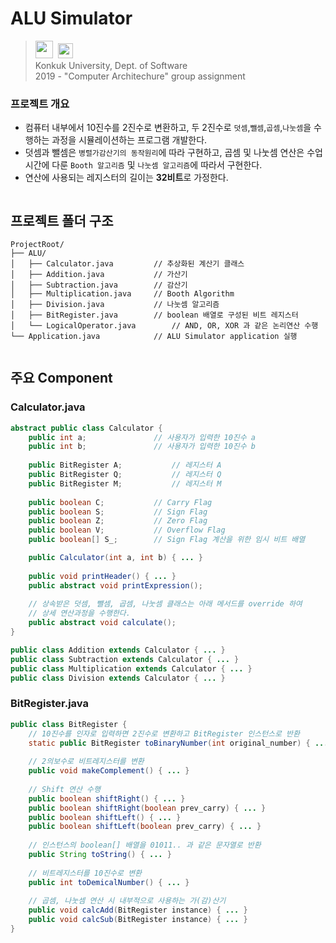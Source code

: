 # ALU Simulator
> <img src="http://home.konkuk.ac.kr/cms/Site/UserFiles/Image/internet/top_logo.gif" height="28px;" />&nbsp;&nbsp;<img src="http://home.konkuk.ac.kr/cms/Site/UserFiles/Image/internet/toptitle.gif" height="24px;" />  
> Konkuk University, Dept. of Software  
> 2019 - "Computer Architechure" group assignment

### 프로젝트 개요
- 컴퓨터 내부에서 10진수를 2진수로 변환하고, 두 2진수로 `덧셈`,`뺄셈`,`곱셈`,`나눗셈`을 수행하는 과정을 시뮬레이션하는 프로그램 개발한다.
- 덧셈과 뺄셈은 `병렬가감산기의 동작원리`에 따라 구현하고, 곱셈 및 나눗셈 연산은 수업 시간에 다룬`Booth 알고리즘` 및 `나눗셈 알고리즘`에 따라서 구현한다.
- 연산에 사용되는 레지스터의 길이는 **32비트**로 가정한다.

<img />

## 프로젝트 폴더 구조
```
ProjectRoot/
├── ALU/
│   ├── Calculator.java			// 추상화된 계산기 클래스
│   ├── Addition.java			// 가산기
│   ├── Subtraction.java		// 감산기
│   ├── Multiplication.java		// Booth Algorithm
│   ├── Division.java			// 나눗셈 알고리즘
│   ├── BitRegister.java		// boolean 배열로 구성된 비트 레지스터
│   └── LogicalOperator.java		// AND, OR, XOR 과 같은 논리연산 수행
└── Application.java			// ALU Simulator application 실행
```

<img />

## 주요 Component
### Calculator.java
```java
abstract public class Calculator {
	public int a;				// 사용자가 입력한 10진수 a
	public int b;				// 사용자가 입력한 10진수 b
	
	public BitRegister A;			// 레지스터 A
	public BitRegister Q;			// 레지스터 Q
	public BitRegister M;			// 레지스터 M
	
	public boolean C;			// Carry Flag
	public boolean S;			// Sign Flag
	public boolean Z;			// Zero Flag
	public boolean V;			// Overflow Flag
	public boolean[] S_;		// Sign Flag 계산을 위한 임시 비트 배열

	public Calculator(int a, int b) { ... }
	
	public void printHeader() { ... }
	public abstract void printExpression();
	
	// 상속받은 덧셈, 뺄셈, 곱셈, 나눗셈 클래스는 아래 메서드를 override 하여
	// 상세 연산과정을 수행한다.
	public abstract void calculate();
}

public class Addition extends Calculator { ... }
public class Subtraction extends Calculator { ... }
public class Multiplication extends Calculator { ... }
public class Division extends Calculator { ... }
```

### BitRegister.java
```java
public class BitRegister {
	// 10진수를 인자로 입력하면 2진수로 변환하고 BitRegister 인스턴스로 반환
	static public BitRegister toBinaryNumber(int original_number) { ... }
	
	// 2의보수로 비트레지스터를 변환
	public void makeComplement() { ... }
	
	// Shift 연산 수행
	public boolean shiftRight() { ... }
	public boolean shiftRight(boolean prev_carry) { ... }
	public boolean shiftLeft() { ... }
	public boolean shiftLeft(boolean prev_carry) { ... }
	
	// 인스턴스의 boolean[] 배열을 01011.. 과 같은 문자열로 반환
	public String toString() { ... }
	
	// 비트레지스터를 10진수로 변환
	public int toDemicalNumber() { ... }
	
	// 곱셈, 나눗셈 연산 시 내부적으로 사용하는 가(감)산기
	public void calcAdd(BitRegister instance) { ... }
	public void calcSub(BitRegister instance) { ... }
}
```
